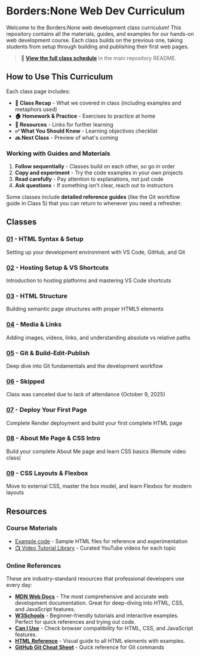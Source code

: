 # Borders:None Web Dev Curriculum

Welcome to the Borders:None web development class curriculum! This repository contains all the materials, guides, and examples for our hands-on web development course. Each class builds on the previous one, taking students from setup through building and publishing their first web pages.

> **📅 [View the full class schedule](../README.md#-class-schedule)** in the main repository README.

## How to Use This Curriculum

Each class page includes:
- **📝 Class Recap** - What we covered in class (including examples and metaphors used)
- **🏠 Homework & Practice** - Exercises to practice at home
- **📖 Resources** - Links for further learning
- **✅ What You Should Know** - Learning objectives checklist
- **🔜 Next Class** - Preview of what's coming

### Working with Guides and Materials

1. **Follow sequentially** - Classes build on each other, so go in order
2. **Copy and experiment** - Try the code examples in your own projects
3. **Read carefully** - Pay attention to explanations, not just code
4. **Ask questions** - If something isn't clear, reach out to instructors

Some classes include **detailed reference guides** (like the Git workflow guide in Class 5) that you can return to whenever you need a refresher.

## Classes

### [01](./01/) - HTML Syntax & Setup
Setting up your development environment with VS Code, GitHub, and Git

### [02](./02/) - Hosting Setup & VS Shortcuts
Introduction to hosting platforms and mastering VS Code shortcuts

### [03](./03/) - HTML Structure
Building semantic page structures with proper HTML5 elements

### [04](./04/) - Media & Links
Adding images, videos, links, and understanding absolute vs relative paths

### [05](./05/) - Git & Build-Edit-Publish
Deep dive into Git fundamentals and the development workflow

### [06](./06/) - Skipped
Class was canceled due to lack of attendance (October 9, 2025)

### [07](./07/) - Deploy Your First Page
Complete Render deployment and build your first complete HTML page

### [08](./08/) - About Me Page & CSS Intro
Build your complete About Me page and learn CSS basics (Remote video class)

### [09](./09/) - CSS Layouts & Flexbox
Move to external CSS, master the box model, and learn Flexbox for modern layouts

## Resources

### Course Materials
- [Example code](../src/) - Sample HTML files for reference and experimentation
- [📺 Video Tutorial Library](../resources/video-tutorials.md) - Curated YouTube videos for each topic

### Online References
These are industry-standard resources that professional developers use every day:

- **[MDN Web Docs](https://developer.mozilla.org/)** - The most comprehensive and accurate web development documentation. Great for deep-diving into HTML, CSS, and JavaScript features.
- **[W3Schools](https://www.w3schools.com/)** - Beginner-friendly tutorials and interactive examples. Perfect for quick references and trying out code.
- **[Can I Use](https://caniuse.com/)** - Check browser compatibility for HTML, CSS, and JavaScript features.
- **[HTML Reference](https://htmlreference.io/)** - Visual guide to all HTML elements with examples.
- **[GitHub Git Cheat Sheet](https://education.github.com/git-cheat-sheet-education.pdf)** - Quick reference for Git commands

